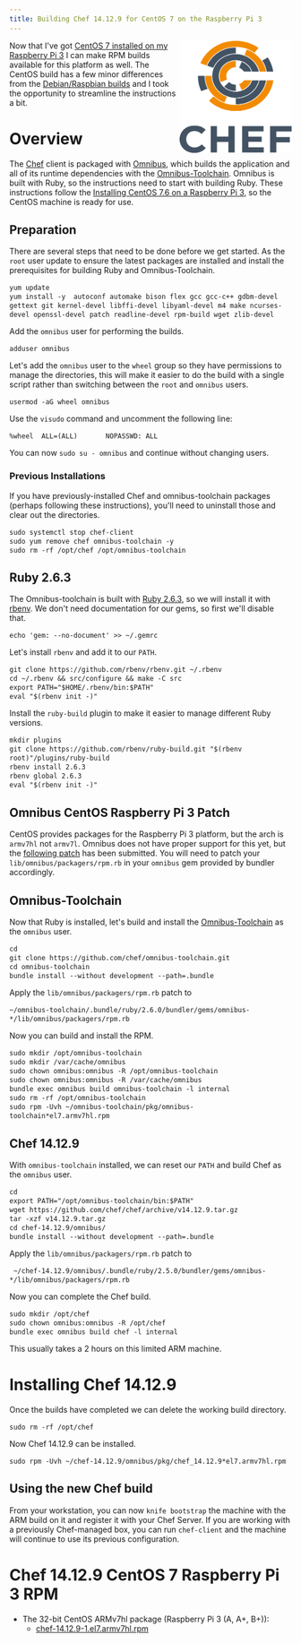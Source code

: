 ```yaml
---
title: Building Chef 14.12.9 for CentOS 7 on the Raspberry Pi 3
---
```


<a href="https://github.com/chef/chef"><img src="/assets/chef-logo.png" alt="Chef" width="200" height="200" align="right" /></a>

Now that I've got [CentOS 7 installed on my Raspberry Pi 3](/2019/05/07/installing-centos-7-6-on-a-raspberry-pi-three) I can make RPM builds available for this platform as well. The CentOS build has a few minor differences from the [Debian/Raspbian builds](2019/04/30/chef-14-on-arm) and I took the opportunity to streamline the instructions a bit.

# Overview

The [Chef](github.com/chef/chef) client is packaged with [Omnibus](http://github.com/chef/omnibus), which builds the application and all of its runtime dependencies with the [Omnibus-Toolchain](http://github.com/chef/omnibus-toolchain). Omnibus is built with Ruby, so the instructions need to start with building Ruby. These instructions follow the [Installing CentOS 7.6 on a Raspberry Pi 3](/2019/05/07/installing-centos-7-6-on-a-raspberry-pi-three), so the CentOS machine is ready for use.

## Preparation

There are several steps that need to be done before we get started. As the `root` user update to ensure the latest packages are installed and install the prerequisites for building Ruby and Omnibus-Toolchain.

    yum update
    yum install -y  autoconf automake bison flex gcc gcc-c++ gdbm-devel gettext git kernel-devel libffi-devel libyaml-devel m4 make ncurses-devel openssl-devel patch readline-devel rpm-build wget zlib-devel

Add the `omnibus` user for performing the builds.

    adduser omnibus

Let's add the `omnibus` user to the `wheel` group so they have permissions to manage the directories, this will make it easier to do the build with a single script rather than switching between the `root` and `omnibus` users.

    usermod -aG wheel omnibus

Use the `visudo` command and uncomment the following line:

    %wheel  ALL=(ALL)       NOPASSWD: ALL

You can now `sudo su - omnibus` and continue without changing users.

### Previous Installations

If you have previously-installed Chef and omnibus-toolchain packages (perhaps following these instructions), you'll need to uninstall those and clear out the directories.

    sudo systemctl stop chef-client
    sudo yum remove chef omnibus-toolchain -y
    sudo rm -rf /opt/chef /opt/omnibus-toolchain

## Ruby 2.6.3

The Omnibus-toolchain is built with <a href="https://www.ruby-lang.org/en/downloads/">Ruby 2.6.3</a>, so we will install it with [rbenv](https://github.com/rbenv). We don't need documentation for our gems, so first we'll disable that.

    echo 'gem: --no-document' >> ~/.gemrc

Let's install `rbenv` and add it to our `PATH`.

    git clone https://github.com/rbenv/rbenv.git ~/.rbenv
    cd ~/.rbenv && src/configure && make -C src
    export PATH="$HOME/.rbenv/bin:$PATH"
    eval "$(rbenv init -)"

Install the `ruby-build` plugin to make it easier to manage different Ruby versions.

    mkdir plugins
    git clone https://github.com/rbenv/ruby-build.git "$(rbenv root)"/plugins/ruby-build
    rbenv install 2.6.3
    rbenv global 2.6.3
    eval "$(rbenv init -)"

## Omnibus CentOS Raspberry Pi 3 Patch

CentOS provides packages for the Raspberry Pi 3 platform, but the arch is `armv7hl` not `armv7l`. Omnibus does not have proper support for this yet, but the [following patch](https://github.com/chef/omnibus/pull/889) has been submitted. You will need to patch your `lib/omnibus/packagers/rpm.rb` in your `omnibus` gem provided by bundler accordingly.

## Omnibus-Toolchain

Now that Ruby is installed, let's build and install the [Omnibus-Toolchain](https://github.com/chef/omnibus-toolchain) as the `omnibus` user.

    cd
    git clone https://github.com/chef/omnibus-toolchain.git
    cd omnibus-toolchain
    bundle install --without development --path=.bundle

Apply the `lib/omnibus/packagers/rpm.rb` patch to

    ~/omnibus-toolchain/.bundle/ruby/2.6.0/bundler/gems/omnibus-*/lib/omnibus/packagers/rpm.rb

Now you can build and install the RPM.

    sudo mkdir /opt/omnibus-toolchain
    sudo mkdir /var/cache/omnibus
    sudo chown omnibus:omnibus -R /opt/omnibus-toolchain
    sudo chown omnibus:omnibus -R /var/cache/omnibus
    bundle exec omnibus build omnibus-toolchain -l internal
    sudo rm -rf /opt/omnibus-toolchain
    sudo rpm -Uvh ~/omnibus-toolchain/pkg/omnibus-toolchain*el7.armv7hl.rpm

## Chef 14.12.9

With `omnibus-toolchain` installed, we can reset our `PATH` and build Chef as the `omnibus` user.

    cd
    export PATH="/opt/omnibus-toolchain/bin:$PATH"
    wget https://github.com/chef/chef/archive/v14.12.9.tar.gz
    tar -xzf v14.12.9.tar.gz
    cd chef-14.12.9/omnibus/
    bundle install --without development --path=.bundle

Apply the `lib/omnibus/packagers/rpm.rb` patch to

     ~/chef-14.12.9/omnibus/.bundle/ruby/2.5.0/bundler/gems/omnibus-*/lib/omnibus/packagers/rpm.rb

Now you can complete the Chef build.

    sudo mkdir /opt/chef
    sudo chown omnibus:omnibus -R /opt/chef
    bundle exec omnibus build chef -l internal

This usually takes a 2 hours on this limited ARM machine.

# Installing Chef 14.12.9

Once the builds have completed we can delete the working build directory.

    sudo rm -rf /opt/chef

Now Chef 14.12.9 can be installed.

    sudo rpm -Uvh ~/chef-14.12.9/omnibus/pkg/chef_14.12.9*el7.armv7hl.rpm

## Using the new Chef build

From your workstation, you can now `knife bootstrap` the machine with the ARM build on it and register it with your Chef Server. If you are working with a previously Chef-managed box, you can run `chef-client` and the machine will continue to use its previous configuration.

# Chef 14.12.9 CentOS 7 Raspberry Pi 3 RPM

- The 32-bit CentOS ARMv7hl package (Raspberry Pi 3 (A, A+, B+)):
  - [chef-14.12.9-1.el7.armv7hl.rpm](https://www.dropbox.com/s/saldii376l185na/chef-14.12.9-1.el7.armv7hl.rpm?raw=1)
